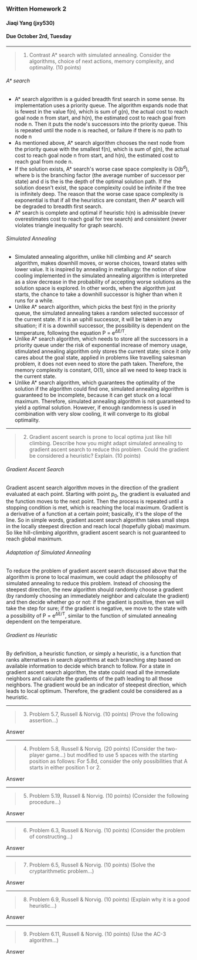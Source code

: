 ### Written Homework 2

#### Jiaqi Yang (jxy530)

#### Due October 2rd, Tuesday

------

> 1. Contrast A* search with simulated annealing. Consider the algorithms, choice of
>    next actions, memory complexity, and optimality. (10 points)

###### A* search

- A* search algorithm is a guided breadth first search in some sense. Its implementation uses a priority queue. The algorithm expands node that is fewest in the value f(n), which is sum of g(n), the actual cost to reach goal node n from start, and h(n), the estimated cost to reach goal from node n. Then it puts the node's successors into the priority queue. This is repeated until the node n is reached, or failure if there is no path to node n
- As mentioned above, A* search algorithm chooses the next node from the priority queue with the smallest f(n), which is sum of g(n), the actual cost to reach goal node n from start, and h(n), the estimated cost to reach goal from node n.
- If the solution exists, A* search's worse case space complexity is O(b<sup>d</sup>), where b is the branching factor (the average number of successor per state) and d is the is the depth of the optimal solution path. If the solution doesn't exist, the space complexity could be infinite if the tree is infinitely deep. The reason that the worse case space complexity is exponential is that if all the heuristics are constant, then A* search will be degraded to breadth first search.
- A* search is complete and optimal if heuristic h(n) is admissible (never overestimates cost to reach goal for tree search) and consistent (never violates triangle inequality for graph search).

###### Simulated Annealing

- Simulated annealing algorithm, unlike hill climbing and A* search algorithm, makes downhill moves, or worse choices, toward states with lower value. It is inspired by annealing in metallurgy: the notion of slow cooling implemented in the simulated annealing algorithm is interpreted as a slow decrease in the probability of accepting worse solutions as the solution space is explored. In other words, when the algorithm just starts, the chance to take a downhill successor is higher than when it runs for a while.
- Unlike A* search algorithm, which picks the best f(n) in the priority queue, the simulated annealing takes a random selected successor of the current state. If it is an uphill successor, it will be taken in any situation; if it is a downhill successor, the possibility is dependent on the temperature, following the equation P = e<sup>ΔE/T</sup>.
- Unlike A* search algorithm, which needs to store all the successors in a priority queue under the risk of exponential increase of memory usage, stimulated annealing algorithm only stores the current state; since it only cares about the goal state, applied in problems like travelling salesman problem, it does not even need to store the path taken. Therefore, the memory complexity is constant, O(1), since all we need to keep track is the current state.
- Unlike A* search algorithm, which guarantees the optimality of the solution if the algorithm could find one, simulated annealing algorithm is guaranteed to be incomplete, because it can get stuck on a local maximum. Therefore, simulated annealing algorithm is not guaranteed to yield a optimal solution. However, if enough randomness is used in combination with very slow cooling, it will converge to its global optimality.

------

> 2. Gradient ascent search is prone to local optima just like hill climbing. Describe how
> you might adapt simulated annealing to gradient ascent search to reduce this
> problem. Could the gradient be considered a heuristic? Explain. (10 points)

###### Gradient Ascent Search

Gradient ascent search algorithm moves in the direction of the gradient evaluated at each point. Starting with point p<sub>0</sub>, the gradient is evaluated and the function moves to the next point. Then the process is repeated until a stopping condition is met, which is reaching the local maximum. Gradient is a derivative of a function at a certain point; basically, it's the slope of the line. So in simple words, gradient ascent search algorithm takes small steps in the locally steepest direction and reach local (hopefully global) maximum. So like hill-climbing algorithm, gradient ascent search is not guaranteed to reach global maximum.

######  Adaptation of Simulated Annealing

To reduce the problem of gradient ascent search discussed above that the algorithm is prone to local maximum, we could adapt the philosophy of simulated annealing to reduce this problem. Instead of choosing the steepest direction, the new algorithm should randomly choose a gradient (by randomly choosing an immediately neighbor and calculate the gradient) and then decide whether go or not: if the gradient is positive, then we will take the step for sure; if the gradient is negative, we move to the state with a possibility of P = e<sup>ΔE/T</sup>, similar to the function of simulated annealing dependent on the temperature. 

###### Gradient as Heuristic

By definition, a heuristic function, or simply a heuristic, is a function that ranks alternatives in search algorithms at each branching step based on available information to decide which branch to follow. For a state in gradient ascent search algorithm, the state could read all the immediate neighbors and calculate the gradients of the path leading to all those neighbors. The gradient would be an indicator of steepest direction, which leads to local optimum. Therefore, the gradient could be considered as a heuristic. 

------

> 3. Problem 5.7, Russell & Norvig. (10 points) (Prove the following assertion...)

Answer

------

> 4. Problem 5.8, Russell & Norvig. (20 points) (Consider the two-player game…) but
>    modified to use 5 spaces with the starting position as follows:
>    For 5.8d, consider the only possibilities that A starts in either position 1 or 2.

Answer

------

> 5. Problem 5.19, Russell & Norvig. (10 points) (Consider the following procedure...)

Answer

------

> 6. Problem 6.3, Russell & Norvig. (10 points) (Consider the problem of constructing...)

Answer

------

> 7. Problem 6.5, Russell & Norvig. (10 points) (Solve the cryptarithmetic problem…)

Answer

------

> 8. Problem 6.9, Russell & Norvig. (10 points) (Explain why it is a good heuristic...)

Answer

------

> 9. Problem 6.11, Russell & Norvig. (10 points) (Use the AC-3 algorithm...)

Answer